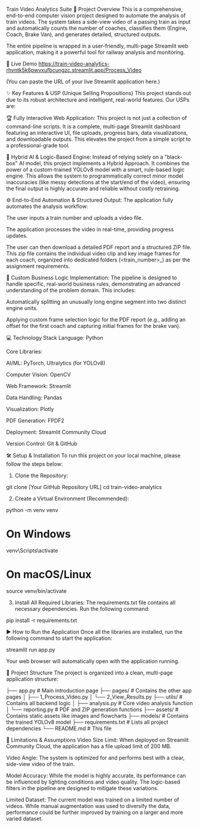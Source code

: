 Train Video Analytics Suite 🚂
Project Overview
This is a comprehensive, end-to-end computer vision project designed to automate the analysis of train videos. The system takes a side-view video of a passing train as input and automatically counts the number of coaches, classifies them (Engine, Coach, Brake Van), and generates detailed, structured outputs.

The entire pipeline is wrapped in a user-friendly, multi-page Streamlit web application, making it a powerful tool for railway analysis and monitoring.

🚀 Live Demo
https://train-video-analytics-rhvntk5k6pwvxufbcungzc.streamlit.app/Process_Video

(You can paste the URL of your live Streamlit application here.)

✨ Key Features & USP (Unique Selling Propositions)
This project stands out due to its robust architecture and intelligent, real-world features. Our USPs are:

🏆 Fully Interactive Web Application:
This project is not just a collection of command-line scripts. It is a complete, multi-page Streamlit dashboard featuring an interactive UI, file uploads, progress bars, data visualizations, and downloadable outputs. This elevates the project from a simple script to a professional-grade tool.

🧠 Hybrid AI & Logic-Based Engine:
Instead of relying solely on a "black-box" AI model, this project implements a Hybrid Approach. It combines the power of a custom-trained YOLOv8 model with a smart, rule-based logic engine. This allows the system to programmatically correct minor model inaccuracies (like messy detections at the start/end of the video), ensuring the final output is highly accurate and reliable without costly retraining.

⚙️ End-to-End Automation & Structured Output:
The application fully automates the analysis workflow:

The user inputs a train number and uploads a video file.

The application processes the video in real-time, providing progress updates.

The user can then download a detailed PDF report and a structured ZIP file. This zip file contains the individual video clip and key image frames for each coach, organized into dedicated folders (<train_number>_<counter>) as per the assignment requirements.

🎯 Custom Business Logic Implementation:
The pipeline is designed to handle specific, real-world business rules, demonstrating an advanced understanding of the problem domain. This includes:

Automatically splitting an unusually long engine segment into two distinct engine units.

Applying custom frame selection logic for the PDF report (e.g., adding an offset for the first coach and capturing initial frames for the brake van).

💻 Technology Stack
Language: Python

Core Libraries:

AI/ML: PyTorch, Ultralytics (for YOLOv8)

Computer Vision: OpenCV

Web Framework: Streamlit

Data Handling: Pandas

Visualization: Plotly

PDF Generation: FPDF2

Deployment: Streamlit Community Cloud

Version Control: Git & GitHub

🛠️ Setup & Installation
To run this project on your local machine, please follow the steps below:

1. Clone the Repository:

git clone [Your GitHub Repository URL]
cd train-video-analytics


2. Create a Virtual Environment (Recommended):

python -m venv venv
# On Windows
venv\Scripts\activate
# On macOS/Linux
source venv/bin/activate


3. Install All Required Libraries:
The requirements.txt file contains all necessary dependencies. Run the following command:

pip install -r requirements.txt


▶️ How to Run the Application
Once all the libraries are installed, run the following command to start the application:

streamlit run app.py


Your web browser will automatically open with the application running.

📂 Project Structure
The project is organized into a clean, multi-page application structure:

├── app.py              # Main introduction page
├── pages/              # Contains the other app pages
│   ├── 1_Process_Video.py
│   └── 2_View_Results.py
├── utils/              # Contains all backend logic
│   ├── analysis.py     # Core video analysis function
│   └── reporting.py    # PDF and ZIP generation functions
├── assets/             # Contains static assets like images and flowcharts
├── models/             # Contains the trained YOLOv8 model
├── requirements.txt    # Lists all project dependencies
└── README.md           # This file


📝 Limitations & Assumptions
Video Size Limit: When deployed on Streamlit Community Cloud, the application has a file upload limit of 200 MB.

Video Angle: The system is optimized for and performs best with a clear, side-view video of the train.

Model Accuracy: While the model is highly accurate, its performance can be influenced by lighting conditions and video quality. The logic-based filters in the pipeline are designed to mitigate these variations.

Limited Dataset: The current model was trained on a limited number of videos. While manual augmentation was used to diversify the data, performance could be further improved by training on a larger and more varied dataset.

